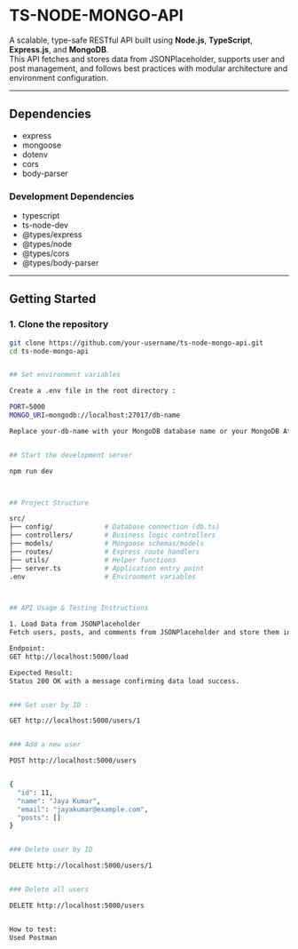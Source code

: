 # TS-NODE-MONGO-API

A scalable, type-safe RESTful API built using **Node.js**, **TypeScript**, **Express.js**, and **MongoDB**.  
This API fetches and stores data from JSONPlaceholder, supports user and post management, and follows best practices with modular architecture and environment configuration.

---

## Dependencies

- express
- mongoose
- dotenv
- cors
- body-parser

### Development Dependencies

- typescript
- ts-node-dev
- @types/express
- @types/node
- @types/cors
- @types/body-parser

---

## Getting Started

### 1. Clone the repository

```bash
git clone https://github.com/your-username/ts-node-mongo-api.git
cd ts-node-mongo-api


## Set environment variables

Create a .env file in the root directory :

PORT=5000
MONGO_URI=mongodb://localhost:27017/db-name

Replace your-db-name with your MongoDB database name or your MongoDB Atlas connection string.


## Start the development server

npm run dev



## Project Structure

src/
├── config/             # Database connection (db.ts)
├── controllers/        # Business logic controllers
├── models/             # Mongoose schemas/models
├── routes/             # Express route handlers
├── utils/              # Helper functions
├── server.ts           # Application entry point
.env                    # Environment variables



## API Usage & Testing Instructions

1. Load Data from JSONPlaceholder
Fetch users, posts, and comments from JSONPlaceholder and store them in your MongoDB collections with appropriate relations.

Endpoint:
GET http://localhost:5000/load

Expected Result:
Status 200 OK with a message confirming data load success.


### Get user by ID :

GET http://localhost:5000/users/1


### Add a new user

POST http://localhost:5000/users


{
  "id": 11,
  "name": "Jaya Kumar",
  "email": "jayakumar@example.com",
  "posts": []
}


### Delete user by ID

DELETE http://localhost:5000/users/1


### Delete all users

DELETE http://localhost:5000/users


How to test:
Used Postman

